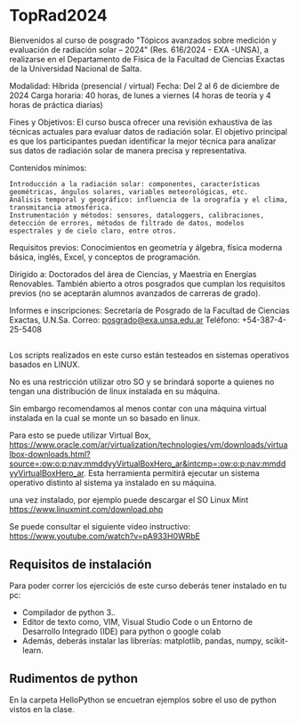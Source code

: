 # TopRad2024
Bienvenidos al curso de posgrado "Tópicos avanzados sobre medición y evaluación de radiación solar – 2024" (Res. 616/2024 - EXA -UNSA), a realizarse en el Departamento de Física de la Facultad de Ciencias Exactas de la Universidad Nacional de Salta.

Modalidad: Híbrida (presencial / virtual)
Fecha: Del 2 al 6 de diciembre de 2024
Carga horaria: 40 horas, de lunes a viernes (4 horas de teoría y 4 horas de práctica diarias)

Fines y Objetivos:
El curso busca ofrecer una revisión exhaustiva de las técnicas actuales para evaluar datos de radiación solar. El objetivo principal es que los participantes puedan identificar la mejor técnica para analizar sus datos de radiación solar de manera precisa y representativa.

Contenidos mínimos:

    Introducción a la radiación solar: componentes, características geométricas, ángulos solares, variables meteorológicas, etc.
    Análisis temporal y geográfico: influencia de la orografía y el clima, transmitancia atmosférica.
    Instrumentación y métodos: sensores, dataloggers, calibraciones, detección de errores, métodos de filtrado de datos, modelos espectrales y de cielo claro, entre otros.

Requisitos previos:
Conocimientos en geometría y álgebra, física moderna básica, inglés, Excel, y conceptos de programación.

Dirigido a:
Doctorados del área de Ciencias, y Maestría en Energías Renovables. También abierto a otros posgrados que cumplan los requisitos previos (no se aceptarán alumnos avanzados de carreras de grado).

Informes e inscripciones:
Secretaría de Posgrado de la Facultad de Ciencias Exactas, U.N.Sa.
Correo: posgrado@exa.unsa.edu.ar
Teléfono: +54-387-4-25-5408



##
Los scripts realizados en este curso están testeados en sistemas operativos basados en LINUX.

No es una restricción utilizar otro SO y se brindará soporte a quienes no tengan una distribución de linux instalada en su máquina.

Sin embargo recomendamos al menos contar con una máquina virtual instalada en la cual se monte un so basado en linux.

Para esto se puede utilizar Virtual Box, https://www.oracle.com/ar/virtualization/technologies/vm/downloads/virtualbox-downloads.html?source=:ow:o:p:nav:mmddyyVirtualBoxHero_ar&intcmp=:ow:o:p:nav:mmddyyVirtualBoxHero_ar. Esta herramienta permitirá ejecutar un sistema operativo distinto al sistema ya instalado en su máquina.

una vez instalado, por ejemplo puede descargar el SO Linux Mint https://www.linuxmint.com/download.php

Se puede consultar el siguiente video instructivo:
https://www.youtube.com/watch?v=pA933H0WRbE


##


## Requisitos de instalación
Para poder correr los ejerciciós de este curso deberás tener instalado en tu pc:
- Compilador de python 3.*.*
- Editor de texto como, VIM, Visual Studio Code o un Entorno de Desarrollo Integrado (IDE) para python o google colab
- Además, deberás instalar las librerías: matplotlib, pandas, numpy, scikit-learn.

## Rudimentos de python
En la carpeta HelloPython se encuetran ejemplos sobre el uso de python vistos en la clase.






